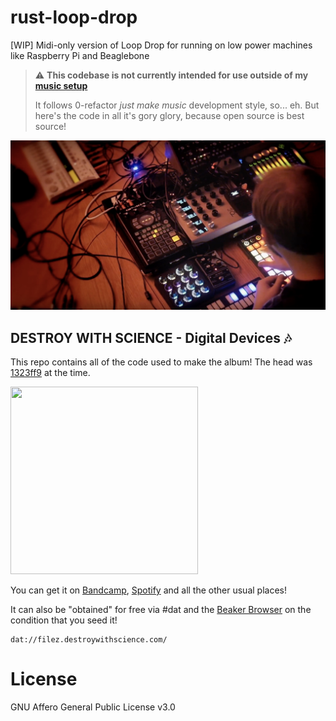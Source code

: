 # rust-loop-drop
[WIP] Midi-only version of Loop Drop for running on low power machines like Raspberry Pi and Beaglebone

> :warning: **This codebase is not currently intended for use outside of my [music setup][2]**
>
> It follows 0-refactor _just make music_ development style, so... eh. But here's the code in all it's gory glory, because open source is best source!

[![The rig in action, May 2018](assets/the-rig-in-action-may-2018.jpg)][2]

## DESTROY WITH SCIENCE - Digital Devices 🎶

This repo contains all of the code used to make the album! The head was [1323ff9](https://github.com/mmckegg/rust-loop-drop/commit/1323ff968e169f276c185834e2d93e147c3aebc0) at the time. 

[<img width="300px" height="300px" src="https://f4.bcbits.com/img/a0953839501_16.jpg" />][1]

> 

You can get it on [Bandcamp](https://destroywithscience.bandcamp.com/album/digital-devices), [Spotify]() and all the other usual places! 

It can also be "obtained" for free via #dat and the [Beaker Browser](https://beakerbrowser.com/) on the condition that you seed it!

```
dat://filez.destroywithscience.com/
```

# License

GNU Affero General Public License v3.0

[1]: https://destroywithscience.bandcamp.com/album/digital-devices
[2]: https://www.youtube.com/watch?v=TPSqQRR517o